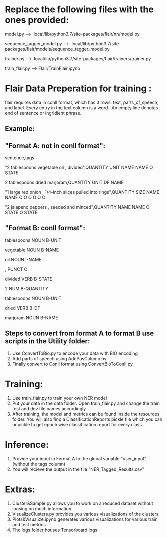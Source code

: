 Replace the following files with the ones provided:
==================================================
model.py --> .local/lib/python3.7/site-packages/flair/nn/model.py

sequence_tagger_model.py --> .local/lib/python3.7/site-packages/flair/models/sequence_tagger_model.py

trainer.py --> .local/lib/python3.7/site-packages/flair/trainers/trainer.py

train_flair.py --> Flair/TrainFlair.ipynb


Flair Data Preperation for training :
====================================
flair requires data in conll format, which has 3 rows: text, parts_of_speech, and label. Every entry in the text column is a word . An empty line denotes end of sentence or ingridient phrase. 

Example:
--------
"Format A: not in conll format":	        												
--------------------------------

sentence,tags

"2 tablespoons vegetable oil , divided",QUANTITY UNIT NAME NAME O STATE

2 tablespoons dried marjoram,QUANTITY UNIT DF NAME

"1 large red onion , 1/4-inch slices pulled into rings",QUANTITY SIZE NAME NAME O O O O O O

"2 jalapeno peppers , seeded and minced",QUANTITY NAME NAME O STATE O STATE												

													
"Format B: conll format":
-------------------------

tablespoons NOUN B-UNIT

vegetable NOUN B-NAME

oil NOUN I-NAME

, PUNCT O

divided VERB B-STATE



2 NUM B-QUANTITY

tablespoons NOUN B-UNIT

dried VERB B-DF

marjoram NOUN B-NAME

Steps to convert from format A to format B use scripts in the Utility folder:
----------------------------------------------------------------------------
1. Use ConvertToBio.py to encode your data with BIO encoding
2. Add parts of speech using AddPosColumn.py
3. Finally convert to Conll format using ConvertBioToConll.py

Training:
========

1. Use train_flair.py to train your own NER model
2. Put your data in the data folder. Open train_flair.py and change the train test and dev file names accordingly
3. After training, the model and metrics can be found inside the resources folder. You will also find a ClassificationReports pickle file which you can unpickle to get epoch wise classification report for every class. 

Inference:
=========

1. Provide your input in Format A to the global variable "user_input" (without the tags column)
2. You will recieve the output in the file "NER_Tagged_Results.csv"

Extras:
======

1. Cluster&Sample.py allows you to work on a reduced dataset without loosing on much information
2. VisualizeClusters.py provides you various visualizations of the clusters
3. Plots&Visualize.ipynb generates various visualizations for various train and test metrics
4. The logs folder houses Tensorboard logs





